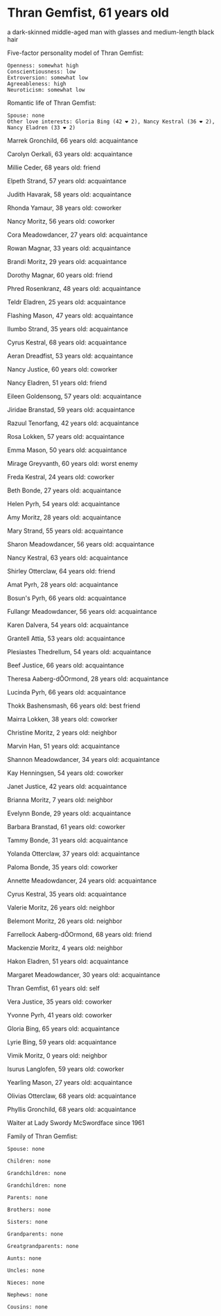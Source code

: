 # Thran Gemfist, 61 years old
a dark-skinned middle-aged man with glasses and medium-length black hair

Five-factor personality model of Thran Gemfist:

	Openness: somewhat high
	Conscientiousness: low
	Extroversion: somewhat low
	Agreeableness: high
	Neuroticism: somewhat low


Romantic life of Thran Gemfist:

	Spouse: none
	Other love interests: Gloria Bing (42 ❤ 2), Nancy Kestral (36 ❤ 2), Nancy Eladren (33 ❤ 2)

Marrek Gronchild, 66 years old: acquaintance

Carolyn Oerkali, 63 years old: acquaintance

Millie Ceder, 68 years old: friend

Elpeth Strand, 57 years old: acquaintance

Judith Havarak, 58 years old: acquaintance

Rhonda Yamaur, 38 years old: coworker

Nancy Moritz, 56 years old: coworker

Cora Meadowdancer, 27 years old: acquaintance

Rowan Magnar, 33 years old: acquaintance

Brandi Moritz, 29 years old: acquaintance

Dorothy Magnar, 60 years old: friend

Phred Rosenkranz, 48 years old: acquaintance

Teldr Eladren, 25 years old: acquaintance

Flashing Mason, 47 years old: acquaintance

Ilumbo Strand, 35 years old: acquaintance

Cyrus Kestral, 68 years old: acquaintance

Aeran Dreadfist, 53 years old: acquaintance

Nancy Justice, 60 years old: coworker

Nancy Eladren, 51 years old: friend

Eileen Goldensong, 57 years old: acquaintance

Jiridae Branstad, 59 years old: acquaintance

Razuul Tenorfang, 42 years old: acquaintance

Rosa Lokken, 57 years old: acquaintance

Emma Mason, 50 years old: acquaintance

Mirage Greyvanth, 60 years old: worst enemy

Freda Kestral, 24 years old: coworker

Beth Bonde, 27 years old: acquaintance

Helen Pyrh, 54 years old: acquaintance

Amy Moritz, 28 years old: acquaintance

Mary Strand, 55 years old: acquaintance

Sharon Meadowdancer, 56 years old: acquaintance

Nancy Kestral, 63 years old: acquaintance

Shirley Otterclaw, 64 years old: friend

Amat Pyrh, 28 years old: acquaintance

Bosun's Pyrh, 66 years old: acquaintance

Fullangr Meadowdancer, 56 years old: acquaintance

Karen Dalvera, 54 years old: acquaintance

Grantell Attia, 53 years old: acquaintance

Plesiastes Thedrellum, 54 years old: acquaintance

Beef Justice, 66 years old: acquaintance

Theresa Aaberg-dÕOrmond, 28 years old: acquaintance

Lucinda Pyrh, 66 years old: acquaintance

Thokk Bashensmash, 66 years old: best friend

Mairra Lokken, 38 years old: coworker

Christine Moritz, 2 years old: neighbor

Marvin Han, 51 years old: acquaintance

Shannon Meadowdancer, 34 years old: acquaintance

Kay Henningsen, 54 years old: coworker

Janet Justice, 42 years old: acquaintance

Brianna Moritz, 7 years old: neighbor

Evelynn Bonde, 29 years old: acquaintance

Barbara Branstad, 61 years old: coworker

Tammy Bonde, 31 years old: acquaintance

Yolanda Otterclaw, 37 years old: acquaintance

Paloma Bonde, 35 years old: coworker

Annette Meadowdancer, 24 years old: acquaintance

Cyrus Kestral, 35 years old: acquaintance

Valerie Moritz, 26 years old: neighbor

Belemont Moritz, 26 years old: neighbor

Farrellock Aaberg-dÕOrmond, 68 years old: friend

Mackenzie Moritz, 4 years old: neighbor

Hakon Eladren, 51 years old: acquaintance

Margaret Meadowdancer, 30 years old: acquaintance

Thran Gemfist, 61 years old: self

Vera Justice, 35 years old: coworker

Yvonne Pyrh, 41 years old: coworker

Gloria Bing, 65 years old: acquaintance

Lyrie Bing, 59 years old: acquaintance

Vimik Moritz, 0 years old: neighbor

Isurus Langlofen, 59 years old: coworker

Yearling Mason, 27 years old: acquaintance

Olivias Otterclaw, 68 years old: acquaintance

Phyllis Gronchild, 68 years old: acquaintance

Waiter at Lady Swordy McSwordface since 1961


Family of Thran Gemfist:

	Spouse: none

	Children: none

	Grandchildren: none

	Grandchildren: none

	Parents: none

	Brothers: none

	Sisters: none

	Grandparents: none

	Greatgrandparents: none

	Aunts: none

	Uncles: none

	Nieces: none

	Nephews: none

	Cousins: none

